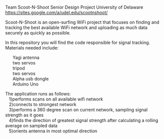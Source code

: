 Team Scoot-N-Shoot Senior Design Project University of Delaware
https://sites.google.com/a/udel.edu/scootnshoot/

Scoot-N-Shoot is an open-surfing WiFi project that focuses on finding and tracking the best available WiFi network and uploading as much data securely as quickly as possible.

In this repository you will find the code responsible for signal tracking. Materials needed include:

&nbsp;&nbsp;&nbsp;&nbsp;&nbsp;&nbsp;Yagi antenna  
&nbsp;&nbsp;&nbsp;&nbsp;&nbsp;&nbsp;two servos  
&nbsp;&nbsp;&nbsp;&nbsp;&nbsp;&nbsp;tripod  
&nbsp;&nbsp;&nbsp;&nbsp;&nbsp;&nbsp;two servos  
&nbsp;&nbsp;&nbsp;&nbsp;&nbsp;&nbsp;Alpha usb dongle  
&nbsp;&nbsp;&nbsp;&nbsp;&nbsp;&nbsp;Arduino Uno   

The application runs as follows:  
&nbsp;&nbsp;&nbsp;1)performs scans on all available wifi network  
&nbsp;&nbsp;&nbsp;2)connects to strongest network  
&nbsp;&nbsp;&nbsp;3)performs a 360 degree scan on current network, sampling signal strength as it goes  
&nbsp;&nbsp;&nbsp;4)finds the direction of greatest signal strength after calculating a rolling average on sampled data  
&nbsp;&nbsp;&nbsp;5)orients antenna in most optimal direction  
